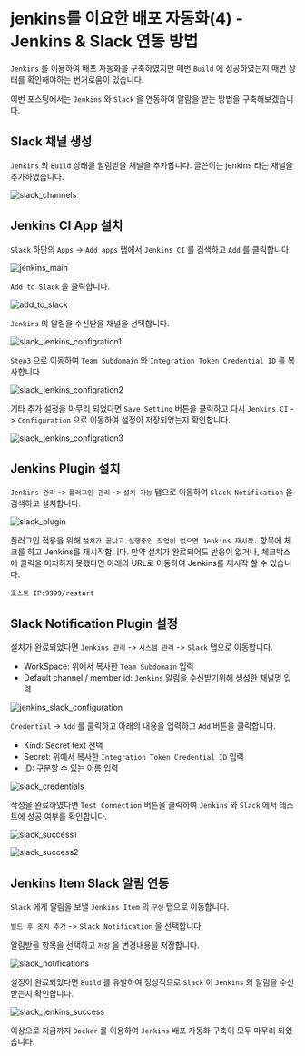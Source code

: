# jenkins를 이요한 배포 자동화(4) - Jenkins & Slack 연동 방법

`Jenkins` 를 이용하여 배포 자동화를 구축하였지만 매번 `Build` 에 성공하였는지 매번 상태를 확인해야하는 번거로움이 있습니다.

이번 포스팅에서는 `Jenkins` 와 `Slack` 을 연동하여 알람을 받는 방법을 구축해보겠습니다.

## Slack 채널 생성

`Jenkins` 의 `Build` 상태를 알림받을 채널을 추가합니다. 글쓴이는 jenkins 라는 채널을 추가하였습니다.

![slack_channels](../images/slack_channels.png)

## Jenkins CI App 설치

`Slack` 하단의 `Apps` -> `Add apps` 탭에서 `Jenkins CI` 를 검색하고 `Add` 를 클릭합니다.

![jenkins_main](../images/jenkins_main.png)

`Add to Slack` 을 클릭합니다.

![add_to_slack](../images/add_to_slack.png)

`Jenkins` 의 알림을 수신받을 채널을 선택합니다.

![slack_jenkins_configration1](../images/slack_jenkins_configuration1.png)

`Step3` 으로 이동하여 `Team Subdomain` 와 `Integration Token Credential ID` 를 복사합니다.

![slack_jenkins_configration2](../images/slack_jenkins_configuration2.png)

기타 추가 설정을 마무리 되었다면 `Save Setting` 버튼을 클릭하고 다시 `Jenkins CI` -> `Configuration` 으로 이동하여 설정이 저장되었는지 확인합니다.

![slack_jenkins_configration3](../images/slack_jenkins_configration3.png)

## Jenkins Plugin 설치

`Jenkins 관리` -> `플러그인 관리` -> `설치 가능` 탭으로 이동하여 `Slack Notification` 을 검색하고 설치합니다.

![slack_plugin](../images/slack_plugin.png)

플러그인 적용을 위해 `설치가 끝나고 실행중인 작업이 없으면 Jenkins 재시작.` 항목에 체크를 하고 Jenkins를 재시작합니다. 만약 설치가 완료되어도 반응이 없거나, 체크박스에 클릭을 미처하지 못했다면
아래의 URL로 이동하여 Jenkins를 재시작 할 수 있습니다.

```
호스트 IP:9999/restart
```

## Slack Notification Plugin 설정

설치가 완료되었다면 `Jenkins 관리` -> `시스템 관리` -> `Slack` 탭으로 이동합니다.

- WorkSpace: 위에서 복사한 `Team Subdomain` 입력
- Default channel / member id: `Jenkins` 알림을 수신받기위해 생성한 채널명 입력

![jenkins_slack_configuration](../images/jenkins_slack_configuration.png)

`Credential` -> `Add` 를 클릭하고 아래의 내용을 입력하고 `Add` 버튼을 클릭합니다.

- Kind: Secret text 선택
- Secret: 위에서 복사한 `Integration Token Credential ID` 입력
- ID: 구분할 수 있는 이름 입력

![slack_credentials](../images/slack_credentials.png)

작성을 완료하였다면 `Test Connection` 버튼을 클릭하여 `Jenkins` 와 `Slack` 에서 테스트에 성공 여부를 확인합니다.

![slack_success1](../images/slack_success1.png)

![slack_success2](../images/slack_success2.png)

## Jenkins Item Slack 알림 연동

`Slack` 에게 알림을 보낼 `Jenkins Item` 의 `구성` 탭으로 이동합니다.

`빌드 후 조치 추가` -> `Slack Notification` 을 선택합니다.

알림받을 항목을 선택하고 `저장` 을 변경내용을 저장합니다.

![slack_notifications](../images/slack_notifications.png)

설정이 완료되었다면 `Build` 를 유발하여 정상적으로 `Slack` 이 `Jenkins` 의 알림을 수신받는지 확인합니다.

![slack_jenkins_success](../images/slack_jenkins_success.png)

이상으로 지금까지 `Docker` 를 이용하여 `Jenkins` 배포 자동화 구축이 모두 마무리 되었습니다. 